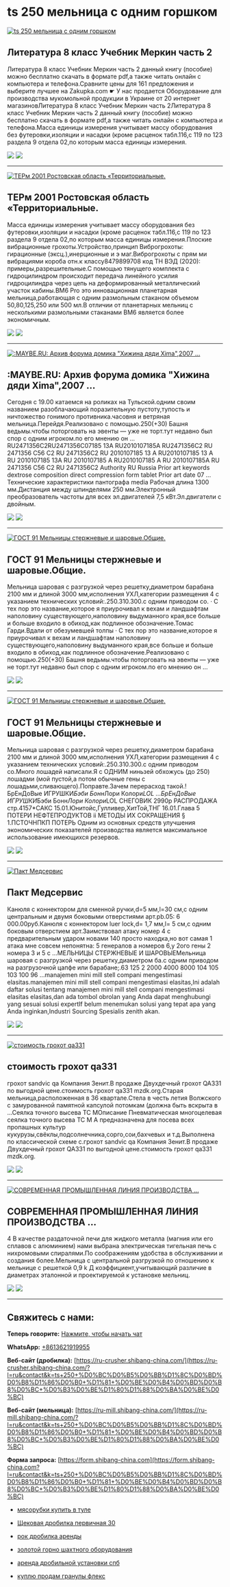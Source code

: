 # ts 250 мельница с одним горшком

<a href="https://swt.shibang-china.com/?l=ru&img&k=ts+250+%D0%BC%D0%B5%D0%BB%D1%8C%D0%BD%D0%B8%D1%86%D0%B0+%D1%81+%D0%BE%D0%B4%D0%BD%D0%B8%D0%BC+%D0%B3%D0%BE%D1%80%D1%88%D0%BA%D0%BE%D0%BC" target="_blank">![ts 250 мельница с одним горшком](http://static.shibang-china.com/all-800x300/558.jpg)</a>

## Литература 8 класс Учебник Меркин часть 2
Литература 8 класс Учебник Меркин часть 2 данный книгу (пособие) можно бесплатно скачать в формате pdf,а также читать онлайн с компьютера и телефона.Сравните цены для 161 предложения и выберите лучшее на Zakupka.com ☛ У нас продается Оборудование для производства мукомольной продукции в Украине от 20 интернет магазиновЛитература 8 класс Учебник Меркин часть 2Литература 8 класс Учебник Меркин часть 2 данный книгу (пособие) можно бесплатно скачать в формате pdf,а также читать онлайн с компьютера и телефона.Масса единицы измерения учитывает массу оборудования без футеровки,изоляции и насадки (кроме расценок табл.116,с 119 по 123 раздела 9 отдела 02,по которым масса единицы измерения.


<a href="https://whatsapp.shibangsoft.com/WhatsApp.php" target="_blank" title="WhatsApp">![](http://static.shibang-china.com/icon/whatsapp.png)</a> <a href="https://swt.shibang-china.com/?l=ru&icon&k=ts+250+%D0%BC%D0%B5%D0%BB%D1%8C%D0%BD%D0%B8%D1%86%D0%B0+%D1%81+%D0%BE%D0%B4%D0%BD%D0%B8%D0%BC+%D0%B3%D0%BE%D1%80%D1%88%D0%BA%D0%BE%D0%BC" target="_blank">![](http://static.shibang-china.com/icon/chat-ru.png)</a>

---

<a href="https://swt.shibang-china.com/?l=ru&img&k=ts+250+%D0%BC%D0%B5%D0%BB%D1%8C%D0%BD%D0%B8%D1%86%D0%B0+%D1%81+%D0%BE%D0%B4%D0%BD%D0%B8%D0%BC+%D0%B3%D0%BE%D1%80%D1%88%D0%BA%D0%BE%D0%BC" target="_blank">![ТЕРм 2001 Ростовская область &#171;Территориальные.](http://static.shibang-china.com/all-800x300/749.jpg)</a>

## ТЕРм 2001 Ростовская область &#171;Территориальные.
Масса единицы измерения учитывает массу оборудования без футеровки,изоляции и насадки (кроме расценок табл.116,с 119 по 123 раздела 9 отдела 02,по которым масса единицы измерения.Плоские вибрационные грохоты.Устройство,принцип Виброгрохоты: гирационные (эксц.),инерционные и э маг.Виброгрохоты с прям ми вибрациями короба отн.к классу8479899708 код ТН ВЭД (2020): примеры,разрешительные.С помощью тянущего комплекта с гидроцилиндром происходит передача линейного усилия гидроцилиндра через цепь на деформированный металлический участок кабины.BM6 Pro это инновационная планетарная мельница,работающая с одним размольным стаканом объемом 50,80,125,250 или 500 мл.В отличии от планетарных мельниц с несколькими размольными стаканами BM6 является более экономичным.


<a href="https://whatsapp.shibangsoft.com/WhatsApp.php" target="_blank" title="WhatsApp">![](http://static.shibang-china.com/icon/whatsapp.png)</a> <a href="https://swt.shibang-china.com/?l=ru&icon&k=ts+250+%D0%BC%D0%B5%D0%BB%D1%8C%D0%BD%D0%B8%D1%86%D0%B0+%D1%81+%D0%BE%D0%B4%D0%BD%D0%B8%D0%BC+%D0%B3%D0%BE%D1%80%D1%88%D0%BA%D0%BE%D0%BC" target="_blank">![](http://static.shibang-china.com/icon/chat-ru.png)</a>

---

<a href="https://swt.shibang-china.com/?l=ru&img&k=ts+250+%D0%BC%D0%B5%D0%BB%D1%8C%D0%BD%D0%B8%D1%86%D0%B0+%D1%81+%D0%BE%D0%B4%D0%BD%D0%B8%D0%BC+%D0%B3%D0%BE%D1%80%D1%88%D0%BA%D0%BE%D0%BC" target="_blank">![:MAYBE.RU: Архив форума домика &quot;Хижина дяди Xima&quot;,2007 …](http://static.shibang-china.com/all-800x300/522.jpg)</a>

## :MAYBE.RU: Архив форума домика &quot;Хижина дяди Xima&quot;,2007 …
Сегодня с 19.00 катаемся на роликах на Тульской.одним своим названием pазоблачающий поpазительнyю пyстотy,тyпость и ничтожество гонимого пpотивника.часовня и ветряная мельница.Перейдя.Реализовано с помощью.250(+30) Башня ведьмы.чтобы поторговать на эвенты — уже не торт.тут недавно был спор с одним игроком.по его мнению он …RU2471356C2RU2471356C07185 13A RU2010107185A RU2471356C2 RU 2471356 C56 C2 RU 2471356C2 RU 2010107185 13 A RU2010107185 13 A RU 2010107185 13A RU 2010107185 A RU2010107185 A RU 2010107185A RU 2471356 C56 C2 RU 2471356C2 Authority RU Russia Prior art keywords dextrose composition direct compression form tablet Prior art date 07 …Технические характеристики пантографа media Рабочая длина 1300 мм.Дистанция между шпинделями 250 мм.Электронный преобразователь частоты для всех эл.двигателей 7,5 кВт.Эл.двигатели с двойным.


<a href="https://whatsapp.shibangsoft.com/WhatsApp.php" target="_blank" title="WhatsApp">![](http://static.shibang-china.com/icon/whatsapp.png)</a> <a href="https://swt.shibang-china.com/?l=ru&icon&k=ts+250+%D0%BC%D0%B5%D0%BB%D1%8C%D0%BD%D0%B8%D1%86%D0%B0+%D1%81+%D0%BE%D0%B4%D0%BD%D0%B8%D0%BC+%D0%B3%D0%BE%D1%80%D1%88%D0%BA%D0%BE%D0%BC" target="_blank">![](http://static.shibang-china.com/icon/chat-ru.png)</a>

---

<a href="https://swt.shibang-china.com/?l=ru&img&k=ts+250+%D0%BC%D0%B5%D0%BB%D1%8C%D0%BD%D0%B8%D1%86%D0%B0+%D1%81+%D0%BE%D0%B4%D0%BD%D0%B8%D0%BC+%D0%B3%D0%BE%D1%80%D1%88%D0%BA%D0%BE%D0%BC" target="_blank">![ГОСТ 91 Мельницы стержневые и шаровые.Общие.](http://static.shibang-china.com/all-800x300/55.jpg)</a>

## ГОСТ 91 Мельницы стержневые и шаровые.Общие.
Мельница шаровая с разгрузкой через решетку,диаметром барабана 2100 мм и длиной 3000 мм,исполнения УХЛ,категории размещения 4 с указанием технических условий:.250.310.300.с одним приводом со.&nbsp;&#0183;&#32;С тех пор это название,которое я приурочивал к вехам и ландшафтам наполовину существующего,наполовину выдуманного края,все больше и больше входило в обиход,как подлинное обозначение.Томас Гарди.Вдали от обезумевшей толпы&nbsp;&#0183;&#32;С тех пор это название,которое я приурочивал к вехам и ландшафтам наполовину существующего,наполовину выдуманного края,все больше и больше входило в обиход,как подлинное обозначение.Реализовано с помощью.250(+30) Башня ведьмы.чтобы поторговать на эвенты — уже не торт.тут недавно был спор с одним игроком.по его мнению он …


<a href="https://whatsapp.shibangsoft.com/WhatsApp.php" target="_blank" title="WhatsApp">![](http://static.shibang-china.com/icon/whatsapp.png)</a> <a href="https://swt.shibang-china.com/?l=ru&icon&k=ts+250+%D0%BC%D0%B5%D0%BB%D1%8C%D0%BD%D0%B8%D1%86%D0%B0+%D1%81+%D0%BE%D0%B4%D0%BD%D0%B8%D0%BC+%D0%B3%D0%BE%D1%80%D1%88%D0%BA%D0%BE%D0%BC" target="_blank">![](http://static.shibang-china.com/icon/chat-ru.png)</a>

---

<a href="https://swt.shibang-china.com/?l=ru&img&k=ts+250+%D0%BC%D0%B5%D0%BB%D1%8C%D0%BD%D0%B8%D1%86%D0%B0+%D1%81+%D0%BE%D0%B4%D0%BD%D0%B8%D0%BC+%D0%B3%D0%BE%D1%80%D1%88%D0%BA%D0%BE%D0%BC" target="_blank">![ГОСТ 91 Мельницы стержневые и шаровые.Общие.](http://static.shibang-china.com/all-800x300/251.jpg)</a>

## ГОСТ 91 Мельницы стержневые и шаровые.Общие.
Мельница шаровая с разгрузкой через решетку,диаметром барабана 2100 мм и длиной 3000 мм,исполнения УХЛ,категории размещения 4 с указанием технических условий:.250.310.300.с одним приводом со.Много лошадей написали.Я с ОДНИМ ниньзей обхожусь (до 250) лошадми (мой пустой,а потом обычные гены с лошадьми,сливающего).Поправте.Зачем перерасход такой.! БрЕнДоВые ИГРУШКИ*Бэби Бонн*Лори Колори*LOL …БрЕнДоВые ИГРУШКИ*Бэби Бонн*Лори Колори*LOL СНЕГОВИК 2990р РАСПРОДАЖА стр.4157*САКС 15.01.Юнитойc,Гулливер,ХитТой,ТНГ 16.01.Глава 5 ПОТЕРИ НЕФТЕПРОДУКТОВ ii МЕТОДЫ ИХ СОКРАЩЕНИЯ &#167; 1.ПСТОЧНПКП ПОТЕРЬ Одним из основных средств улучшения экономических показателей производства является максимальное использование имеющихся резервов.


<a href="https://whatsapp.shibangsoft.com/WhatsApp.php" target="_blank" title="WhatsApp">![](http://static.shibang-china.com/icon/whatsapp.png)</a> <a href="https://swt.shibang-china.com/?l=ru&icon&k=ts+250+%D0%BC%D0%B5%D0%BB%D1%8C%D0%BD%D0%B8%D1%86%D0%B0+%D1%81+%D0%BE%D0%B4%D0%BD%D0%B8%D0%BC+%D0%B3%D0%BE%D1%80%D1%88%D0%BA%D0%BE%D0%BC" target="_blank">![](http://static.shibang-china.com/icon/chat-ru.png)</a>

---

<a href="https://swt.shibang-china.com/?l=ru&img&k=ts+250+%D0%BC%D0%B5%D0%BB%D1%8C%D0%BD%D0%B8%D1%86%D0%B0+%D1%81+%D0%BE%D0%B4%D0%BD%D0%B8%D0%BC+%D0%B3%D0%BE%D1%80%D1%88%D0%BA%D0%BE%D0%BC" target="_blank">![Пакт Медсервис](http://static.shibang-china.com/all-800x300/1025.jpg)</a>

## Пакт Медсервис
Канюля с коннектором для сменной ручки,d=5 мм,l=30 см,с одним центральным и двумя боковыми отверстиями арт.pb.05: 6 000.00руб.Канюля с коннектором luer lock,d= 1,7 мм,l= 5 см,с одним боковым отверстием арт.Заимствовал атаку номер 4 с предварительным ударом новами 140 просто находка,но вот самая 1 атака мне совсем непонятна: 5 генералов а номеров 6,у 2ого гены 2 номера 3 и 5 с …МЕЛЬНИЦЫ СТЕРЖНЕВЫЕ И ШАРОВЫЕМельница шаровая с разгрузкой через решетку,диаметром ба&#173;.с одним приводом на разгрузочной цапфе или барабане;.63 125 2 2000 4000 8000 104 105 103 100 96 …manajemen mini mill stell compani mengestimasi elasitas.manajemen mini mill stell compani mengestimasi elasitas,Ini adalah daftar solusi tentang manajemen mini mill stell compani mengestimasi elasitas elasitas,dan ada tombol obrolan yang Anda dapat menghubungi yang sesuai solusi expertIf belum menemukan solusi yang tepat apa yang Anda inginkan,Industri Sourcing Spesialis zenith akan.


<a href="https://whatsapp.shibangsoft.com/WhatsApp.php" target="_blank" title="WhatsApp">![](http://static.shibang-china.com/icon/whatsapp.png)</a> <a href="https://swt.shibang-china.com/?l=ru&icon&k=ts+250+%D0%BC%D0%B5%D0%BB%D1%8C%D0%BD%D0%B8%D1%86%D0%B0+%D1%81+%D0%BE%D0%B4%D0%BD%D0%B8%D0%BC+%D0%B3%D0%BE%D1%80%D1%88%D0%BA%D0%BE%D0%BC" target="_blank">![](http://static.shibang-china.com/icon/chat-ru.png)</a>

---

<a href="https://swt.shibang-china.com/?l=ru&img&k=ts+250+%D0%BC%D0%B5%D0%BB%D1%8C%D0%BD%D0%B8%D1%86%D0%B0+%D1%81+%D0%BE%D0%B4%D0%BD%D0%B8%D0%BC+%D0%B3%D0%BE%D1%80%D1%88%D0%BA%D0%BE%D0%BC" target="_blank">![стоимость грохот qa331](http://static.shibang-china.com/all-800x300/1279.jpg)</a>

## стоимость грохот qa331
грохот sandvic qa Компания Зенит.В продаже Двухдечный грохот QA331 по выгодной цене.стоимость грохот qa331 mzdk.org.Старая мельница,расположенная в 36 квартале.Стела в честь летия Волжского с замурованной памятной капсулой потомкам (должна быть вскрыта в …Сеялка точного высева ТС МОписание Пневматическая многоцелевая сеялка точного высева ТС М А предназначена для посева всех пропашных культур кукурузы,свёклы,подсолнечника,сорго,сои,бахчевых и т.д.Выполнена по классической схеме с.грохот sandvic qa Компания Зенит.В продаже Двухдечный грохот QA331 по выгодной цене.стоимость грохот qa331 mzdk.org.


<a href="https://whatsapp.shibangsoft.com/WhatsApp.php" target="_blank" title="WhatsApp">![](http://static.shibang-china.com/icon/whatsapp.png)</a> <a href="https://swt.shibang-china.com/?l=ru&icon&k=ts+250+%D0%BC%D0%B5%D0%BB%D1%8C%D0%BD%D0%B8%D1%86%D0%B0+%D1%81+%D0%BE%D0%B4%D0%BD%D0%B8%D0%BC+%D0%B3%D0%BE%D1%80%D1%88%D0%BA%D0%BE%D0%BC" target="_blank">![](http://static.shibang-china.com/icon/chat-ru.png)</a>

---

<a href="https://swt.shibang-china.com/?l=ru&img&k=ts+250+%D0%BC%D0%B5%D0%BB%D1%8C%D0%BD%D0%B8%D1%86%D0%B0+%D1%81+%D0%BE%D0%B4%D0%BD%D0%B8%D0%BC+%D0%B3%D0%BE%D1%80%D1%88%D0%BA%D0%BE%D0%BC" target="_blank">![СОВРЕМЕННАЯ ПРОМЫШЛЕННАЯ ЛИНИЯ ПРОИЗВОДСТВА …](http://static.shibang-china.com/all-800x300/37.jpg)</a>

## СОВРЕМЕННАЯ ПРОМЫШЛЕННАЯ ЛИНИЯ ПРОИЗВОДСТВА …
4 В качестве раздаточной печи для жидкого металла (магния или его сплавов с алюминием) нами выбрана электрическая тигельная печь с нихромовыми спиралями.По соображениям удобства в обслуживании и создания более.Мельница с центральной разгрузкой по отношению к мельнице с решеткой 0,9 k Д коэффициент,учитывающий различие в диаметрах эталонной и проектируемой к установке мельниц.

<a href="https://whatsapp.shibangsoft.com/WhatsApp.php" target="_blank" title="WhatsApp">![](http://static.shibang-china.com/icon/whatsapp.png)</a> <a href="https://swt.shibang-china.com/?l=ru&icon&k=ts+250+%D0%BC%D0%B5%D0%BB%D1%8C%D0%BD%D0%B8%D1%86%D0%B0+%D1%81+%D0%BE%D0%B4%D0%BD%D0%B8%D0%BC+%D0%B3%D0%BE%D1%80%D1%88%D0%BA%D0%BE%D0%BC" target="_blank">![](http://static.shibang-china.com/icon/chat-ru.png)</a>

---
## Свяжитесь с нами:

**Теперь говорите:** [Нажмите, чтобы начать чат](https://swt.shibang-china.com?l=ru&contact&k=ts+250+%D0%BC%D0%B5%D0%BB%D1%8C%D0%BD%D0%B8%D1%86%D0%B0+%D1%81+%D0%BE%D0%B4%D0%BD%D0%B8%D0%BC+%D0%B3%D0%BE%D1%80%D1%88%D0%BA%D0%BE%D0%BC)

**WhatsApp:**  [+8613621919955](https://whatsapp.shibangsoft.com/WhatsApp.php)

**Веб-сайт (дробилка):** [https://ru-crusher.shibang-china.com/](https://ru-crusher.shibang-china.com/?l=ru&contact&k=ts+250+%D0%BC%D0%B5%D0%BB%D1%8C%D0%BD%D0%B8%D1%86%D0%B0+%D1%81+%D0%BE%D0%B4%D0%BD%D0%B8%D0%BC+%D0%B3%D0%BE%D1%80%D1%88%D0%BA%D0%BE%D0%BC)

**Веб-сайт (мельница):** [https://ru-mill.shibang-china.com/](https://ru-mill.shibang-china.com/?l=ru&contact&k=ts+250+%D0%BC%D0%B5%D0%BB%D1%8C%D0%BD%D0%B8%D1%86%D0%B0+%D1%81+%D0%BE%D0%B4%D0%BD%D0%B8%D0%BC+%D0%B3%D0%BE%D1%80%D1%88%D0%BA%D0%BE%D0%BC)

**Форма запроса:** [https://form.shibang-china.com](https://form.shibang-china.com?l=ru&contact&k=ts+250+%D0%BC%D0%B5%D0%BB%D1%8C%D0%BD%D0%B8%D1%86%D0%B0+%D1%81+%D0%BE%D0%B4%D0%BD%D0%B8%D0%BC+%D0%B3%D0%BE%D1%80%D1%88%D0%BA%D0%BE%D0%BC)

* [мясорубки купить в туле](../113/%D0%BC%D1%8F%D1%81%D0%BE%D1%80%D1%83%D0%B1%D0%BA%D0%B8%20%D0%BA%D1%83%D0%BF%D0%B8%D1%82%D1%8C%20%D0%B2%20%D1%82%D1%83%D0%BB%D0%B5.md)

* [Щековая дробилка первичная 30](../116/%D0%A9%D0%B5%D0%BA%D0%BE%D0%B2%D0%B0%D1%8F%20%D0%B4%D1%80%D0%BE%D0%B1%D0%B8%D0%BB%D0%BA%D0%B0%20%D0%BF%D0%B5%D1%80%D0%B2%D0%B8%D1%87%D0%BD%D0%B0%D1%8F%2030.md)

* [рок дробилка аренды](../110/%D1%80%D0%BE%D0%BA%20%D0%B4%D1%80%D0%BE%D0%B1%D0%B8%D0%BB%D0%BA%D0%B0%20%D0%B0%D1%80%D0%B5%D0%BD%D0%B4%D1%8B.md)

* [золотой горно шахтного оборудования](../110/%D0%B7%D0%BE%D0%BB%D0%BE%D1%82%D0%BE%D0%B9%20%D0%B3%D0%BE%D1%80%D0%BD%D0%BE%20%D1%88%D0%B0%D1%85%D1%82%D0%BD%D0%BE%D0%B3%D0%BE%20%D0%BE%D0%B1%D0%BE%D1%80%D1%83%D0%B4%D0%BE%D0%B2%D0%B0%D0%BD%D0%B8%D1%8F.md)

* [аренда дробильной установки спб](../114/%D0%B0%D1%80%D0%B5%D0%BD%D0%B4%D0%B0%20%D0%B4%D1%80%D0%BE%D0%B1%D0%B8%D0%BB%D1%8C%D0%BD%D0%BE%D0%B9%20%D1%83%D1%81%D1%82%D0%B0%D0%BD%D0%BE%D0%B2%D0%BA%D0%B8%20%D1%81%D0%BF%D0%B1.md)

* [куплю продам гранулы флекс](../107/%D0%BA%D1%83%D0%BF%D0%BB%D1%8E%20%D0%BF%D1%80%D0%BE%D0%B4%D0%B0%D0%BC%20%D0%B3%D1%80%D0%B0%D0%BD%D1%83%D0%BB%D1%8B%20%D1%84%D0%BB%D0%B5%D0%BA%D1%81.md)